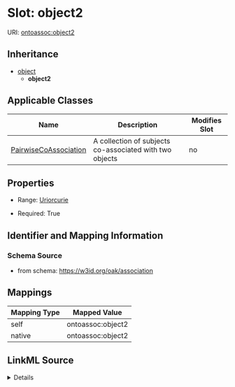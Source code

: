 

# Slot: object2



URI: [ontoassoc:object2](https://w3id.org/oak/association/object2)




## Inheritance

* [object](object.md)
    * **object2**






## Applicable Classes

| Name | Description | Modifies Slot |
| --- | --- | --- |
| [PairwiseCoAssociation](PairwiseCoAssociation.md) | A collection of subjects co-associated with two objects |  no  |







## Properties

* Range: [Uriorcurie](Uriorcurie.md)

* Required: True





## Identifier and Mapping Information







### Schema Source


* from schema: https://w3id.org/oak/association




## Mappings

| Mapping Type | Mapped Value |
| ---  | ---  |
| self | ontoassoc:object2 |
| native | ontoassoc:object2 |




## LinkML Source

<details>
```yaml
name: object2
from_schema: https://w3id.org/oak/association
rank: 1000
is_a: object
alias: object2
domain_of:
- PairwiseCoAssociation
range: uriorcurie
required: true

```
</details>